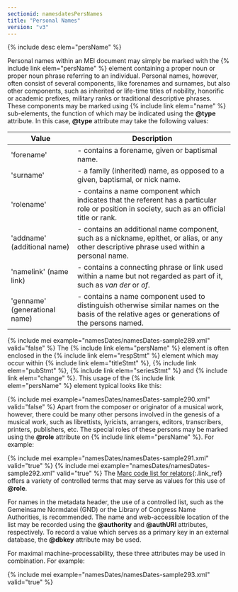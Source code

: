 ```yaml
---
sectionid: namesdatesPersNames
title: "Personal Names"
version: "v3"
---
```




{% include desc elem="persName" %}




Personal names within an MEI document may simply be marked with the {% include link elem="persName" %} element containing a proper noun or proper noun phrase referring to an
individual. Personal names, however, often consist of several components, like forenames
and
surnames, but also other components, such as inherited or life-time titles of nobility,
honorific or academic prefixes, military ranks or traditional descriptive phrases.
These
components may be marked using {% include link elem="name" %} sub-elements, the function of
which may be indicated using the **@type** attribute. In this case, **@type**
attribute may take the following values:

<table class="table table-striped">
   <thead>
      <tr>
         <th>Value</th>
         <th>Description</th>
      </tr>
   </thead>
   <tbody>
      <tr>
         <td>'forename'</td>
         <td> - contains a forename, given or baptismal name.</td>
      </tr>
      <tr>
         <td>'surname'</td>
         <td> - a family (inherited) name, as opposed to a given, baptismal, or nick name.</td>
      </tr>
      <tr>
         <td>'rolename'</td>
         <td> - contains a name component which indicates that the referent has a particular role
            or position in society, such as an official title or rank.
         </td>
      </tr>
      <tr>
         <td>'addname' (additional name)</td>
         <td> - contains an additional name component, such as a nickname, epithet, or alias, or
            any other descriptive phrase used within a personal name.
         </td>
      </tr>
      <tr>
         <td>'namelink' (name link)</td>
         <td> - contains a connecting phrase or link used within a name but not regarded as part
            of
            it, such as <em class="mentioned">van der</em> or <em class="mentioned">of</em>.
         </td>
      </tr>
      <tr>
         <td>'genname' (generational name)</td>
         <td> - contains a name component used to distinguish otherwise similar names on the basis
            of the relative ages or generations of the persons named.
         </td>
      </tr>
   </tbody>
</table>{% include mei example="namesDates/namesDates-sample289.xml" valid="false" %}
The {% include link elem="persName" %} element is often enclosed in the {% include link elem="respStmt" %} element which may occur within {% include link elem="titleStmt" %}, {% include link elem="pubStmt" %}, {% include link elem="seriesStmt" %} and {% include link elem="change" %}. This usage of the {% include link elem="persName" %} element typical looks like
this:

{% include mei example="namesDates/namesDates-sample290.xml" valid="false" %}
Apart from the composer or originator of a musical work, however, there could be many
other
persons involved in the genesis of a musical work, such as librettists, lyricists,
arrangers, editors, transcribers, printers, publishers, etc. The special roles of
these
persons may be marked using the **@role** attribute on {% include link elem="persName" %}.
For example:

{% include mei example="namesDates/namesDates-sample291.xml" valid="true" %}
{% include mei example="namesDates/namesDates-sample292.xml" valid="true" %}
The [Marc code list for
relators](http://www.loc.gov/marc/relators/relaterm.html){:.link_ref} offers a variety of controlled terms that may serve as values for this use
of **@role**.

For names in the metadata header, the use of a controlled list, such as the Gemeinsame
Normdatei (GND) or the Library of Congress Name Authorities, is recommended.
 The name and web-accessible location of
the list may be recorded using the **@authority** and **@authURI** attributes,
respectively. To record a value which serves as a primary key in an external database,
the
**@dbkey** attribute may be used.

For maximal machine-processability, these three attributes may be used in combination.
For
example:

{% include mei example="namesDates/namesDates-sample293.xml" valid="true" %}
